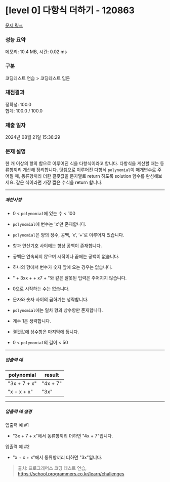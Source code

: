 # [level 0] 다항식 더하기 - 120863 

[문제 링크](https://school.programmers.co.kr/learn/courses/30/lessons/120863#) 

### 성능 요약

메모리: 10.4 MB, 시간: 0.02 ms

### 구분

코딩테스트 연습 > 코딩테스트 입문

### 채점결과

정확성: 100.0<br/>합계: 100.0 / 100.0

### 제출 일자

2024년 08월 21일 15:36:29

### 문제 설명

<p style="user-select: auto !important;">한 개 이상의 항의 합으로 이루어진 식을 다항식이라고 합니다. 다항식을 계산할 때는 동류항끼리 계산해 정리합니다. 덧셈으로 이루어진 다항식 <code style="user-select: auto !important;">polynomial</code>이 매개변수로 주어질 때, 동류항끼리 더한 결괏값을 문자열로 return 하도록 solution 함수를 완성해보세요. 같은 식이라면 가장 짧은 수식을 return 합니다.</p>

<hr style="user-select: auto !important;">

<h5 style="user-select: auto !important;">제한사항</h5>

<ul style="user-select: auto !important;">
<li style="user-select: auto !important;"><p style="user-select: auto !important;">0 &lt; <code style="user-select: auto !important;">polynomial</code>에 있는 수 &lt; 100</p></li>
<li style="user-select: auto !important;"><p style="user-select: auto !important;"><code style="user-select: auto !important;">polynomial</code>에 변수는 'x'만 존재합니다.</p></li>
<li style="user-select: auto !important;"><p style="user-select: auto !important;"><code style="user-select: auto !important;">polynomial</code>은 양의 정수, 공백, ‘x’, ‘+'로 이루어져 있습니다.</p></li>
<li style="user-select: auto !important;"><p style="user-select: auto !important;">항과 연산기호 사이에는 항상 공백이 존재합니다.</p></li>
<li style="user-select: auto !important;"><p style="user-select: auto !important;">공백은 연속되지 않으며 시작이나 끝에는 공백이 없습니다.</p></li>
<li style="user-select: auto !important;"><p style="user-select: auto !important;">하나의 항에서 변수가 숫자 앞에 오는 경우는 없습니다.</p></li>
<li style="user-select: auto !important;"><p style="user-select: auto !important;">" + 3xx + + x7 + "와 같은 잘못된 입력은 주어지지 않습니다.</p></li>
<li style="user-select: auto !important;"><p style="user-select: auto !important;">0으로 시작하는 수는 없습니다.</p></li>
<li style="user-select: auto !important;"><p style="user-select: auto !important;">문자와 숫자 사이의 곱하기는 생략합니다.</p></li>
<li style="user-select: auto !important;"><p style="user-select: auto !important;"><code style="user-select: auto !important;">polynomial</code>에는 일차 항과 상수항만 존재합니다.</p></li>
<li style="user-select: auto !important;"><p style="user-select: auto !important;">계수 1은 생략합니다.</p></li>
<li style="user-select: auto !important;"><p style="user-select: auto !important;">결괏값에 상수항은 마지막에 둡니다.</p></li>
<li style="user-select: auto !important;"><p style="user-select: auto !important;">0 &lt; <code style="user-select: auto !important;">polynomial</code>의 길이 &lt; 50</p></li>
</ul>

<hr style="user-select: auto !important;">

<h5 style="user-select: auto !important;">입출력 예</h5>
<table class="table" style="user-select: auto !important;">
        <thead style="user-select: auto !important;"><tr style="user-select: auto !important;">
<th style="user-select: auto !important;">polynomial</th>
<th style="user-select: auto !important;">result</th>
</tr>
</thead>
        <tbody style="user-select: auto !important;"><tr style="user-select: auto !important;">
<td style="user-select: auto !important;">"3x + 7 + x"</td>
<td style="user-select: auto !important;">"4x + 7"</td>
</tr>
<tr style="user-select: auto !important;">
<td style="user-select: auto !important;">"x + x + x"</td>
<td style="user-select: auto !important;">"3x"</td>
</tr>
</tbody>
      </table>
<hr style="user-select: auto !important;">

<h5 style="user-select: auto !important;">입출력 예 설명</h5>

<p style="user-select: auto !important;">입출력 예 #1</p>

<ul style="user-select: auto !important;">
<li style="user-select: auto !important;">"3x + 7 + x"에서 동류항끼리 더하면 "4x + 7"입니다.</li>
</ul>

<p style="user-select: auto !important;">입출력 예 #2</p>

<ul style="user-select: auto !important;">
<li style="user-select: auto !important;">"x + x + x"에서 동류항끼리 더하면 "3x"입니다.</li>
</ul>


> 출처: 프로그래머스 코딩 테스트 연습, https://school.programmers.co.kr/learn/challenges